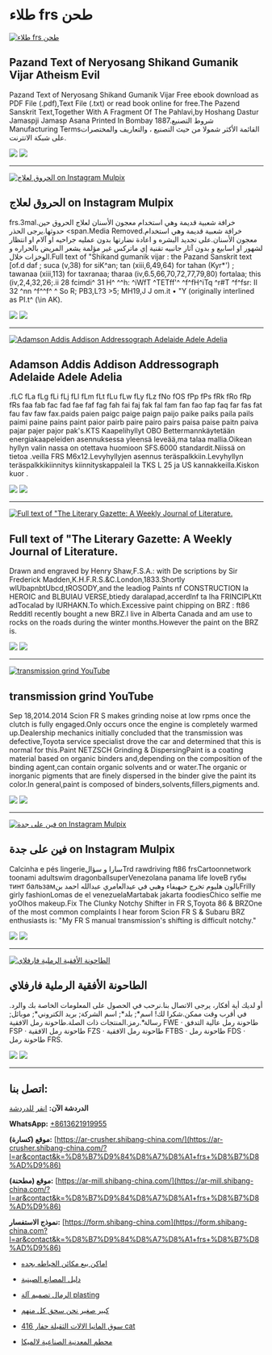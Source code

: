# طلاء frs طحن

<a href="https://swt.shibang-china.com/?l=ar&img&k=%D8%B7%D9%84%D8%A7%D8%A1+frs+%D8%B7%D8%AD%D9%86" target="_blank">![طلاء frs طحن](http://static.shibang-china.com/all-800x300/809.jpg)</a>

## Pazand Text of Neryosang Shikand Gumanik Vijar Atheism Evil
Pazand Text of Neryosang Shikand Gumanik Vijar Free ebook download as PDF File (.pdf),Text File (.txt) or read book online for free.The Pazend Sanskrit Text,Together With A Fragment Of The Pahlavi,by Hoshang Dastur Jamaspji Jamasp Asana Printed In Bombay 1887.شروط التصنيع Manufacturing Termsالقائمة الأكثر شمولا من حيث التصنيع ، والتعاريف والمختصرات على شبكة الانترنت.


<a href="https://whatsapp.shibangsoft.com/WhatsApp.php" target="_blank" title="WhatsApp">![](http://static.shibang-china.com/icon/whatsapp.png)</a> <a href="https://swt.shibang-china.com/?l=ar&icon&k=%D8%B7%D9%84%D8%A7%D8%A1+frs+%D8%B7%D8%AD%D9%86" target="_blank">![](http://static.shibang-china.com/icon/chat-ar.png)</a>

---

<a href="https://swt.shibang-china.com/?l=ar&img&k=%D8%B7%D9%84%D8%A7%D8%A1+frs+%D8%B7%D8%AD%D9%86" target="_blank">![الحروق لعلاج on Instagram Mulpix](http://static.shibang-china.com/all-800x300/1292.jpg)</a>

## الحروق لعلاج on Instagram Mulpix
frs.3mal.خرافة شعبية قديمة وهي استخدام معجون الأسنان لعلاج الحروق حين حدوثها.يرجى الحذر &lt;span.Media Removed.خرافة شعبية قديمة وهي استخدام معجون الأسنان.على تجديد البشره و اعادة نضارتها بدون عمليه جراحيه او آلام او انتظار لشهور او اسابيع و بدون آثار جانبيه تقنية إي ماتركس غير مؤلمة يشعر المريض بالحراره و الوخزات خلال.Full text of &quot;Shikand gumanik vijar : the Pazand Sanskrit text [of.d daf ; suca (v,38) for siK^an; tan (xiii,6,49,64) for tahan (Kyr*&#39;) ; tawanaa (xiii,113) for taxranaa; tharaa (iv,6.5,66,70,72,77,79,80) fortalaa; this (iv,2,4,32,26;.ii 28 fcimdi^ 31 H^ ^^h: ^iWfT ^TETff&#39;^ ^f^fH^iTq ^r#T ^f^fsr: II 32 ^nn ^f^^f^ ^ So R; PB3,L?3 &gt;5; MH19,J J om.it • &quot;Y (originally interlined as PI.t^ (\in AK).


<a href="https://whatsapp.shibangsoft.com/WhatsApp.php" target="_blank" title="WhatsApp">![](http://static.shibang-china.com/icon/whatsapp.png)</a> <a href="https://swt.shibang-china.com/?l=ar&icon&k=%D8%B7%D9%84%D8%A7%D8%A1+frs+%D8%B7%D8%AD%D9%86" target="_blank">![](http://static.shibang-china.com/icon/chat-ar.png)</a>

---

<a href="https://swt.shibang-china.com/?l=ar&img&k=%D8%B7%D9%84%D8%A7%D8%A1+frs+%D8%B7%D8%AD%D9%86" target="_blank">![Adamson Addis Addison Addressograph Adelaide Adele Adelia](http://static.shibang-china.com/all-800x300/148.jpg)</a>

## Adamson Addis Addison Addressograph Adelaide Adele Adelia
.fLC fLa fLg fLi fLj fLl fLm fLt fLu fLw fLy fLz fNo fOS fPp fPs fRk fRo fRp fRs faa fab fac fad fae faf fag fah fai faj fak fal fam fan fao fap faq far fas fat fau fav faw fax.paids paien paigc paige paign paijo paike paiks paila pails paimi paine pains paint paior pairb paire pairo pairs paisa paise paitn paiva pajar pajer pajor pak&#39;s.KTS Kaapelihyllyt OBO Bettermannkäytetään energiakaapeleiden asennuksessa yleensä leveää,ma talaa mallia.Oikean hyllyn valin nassa on otettava huomioon SFS.6000 standardit.Niissä on tietoa .veilla FRS M6x12.Levyhyllyjen asennus teräspalkkiin.Levyhyllyn teräspalkkikiinnitys kiinnityskappaleil la TKS L 25 ja US kannakkeilla.Kiskon kuor .


<a href="https://whatsapp.shibangsoft.com/WhatsApp.php" target="_blank" title="WhatsApp">![](http://static.shibang-china.com/icon/whatsapp.png)</a> <a href="https://swt.shibang-china.com/?l=ar&icon&k=%D8%B7%D9%84%D8%A7%D8%A1+frs+%D8%B7%D8%AD%D9%86" target="_blank">![](http://static.shibang-china.com/icon/chat-ar.png)</a>

---

<a href="https://swt.shibang-china.com/?l=ar&img&k=%D8%B7%D9%84%D8%A7%D8%A1+frs+%D8%B7%D8%AD%D9%86" target="_blank">![Full text of &quot;The Literary Gazette: A Weekly Journal of Literature.](http://static.shibang-china.com/all-800x300/1482.jpg)</a>

## Full text of &quot;The Literary Gazette: A Weekly Journal of Literature.
Drawn and engraved by Henry Shaw,F.S.A.: with De scriptions by Sir Frederick Madden,K.H.F.R.S.&amp;C.London,1833.Shortly wlUbapnbtUbcd,tROSODY,and the leadiog Paints nf CONSTRUCTION la HEROIC and BLBUIAU VERSE,btiedy daralapad,accerdlnf ta lha FRINClPLKtt adTocalad by lURHAKN.To which.Excessive paint chipping on BRZ : ft86 RedditI recently bought a new BRZ.I live in Alberta Canada and am use to rocks on the roads during the winter months.However the paint on the BRZ is.


<a href="https://whatsapp.shibangsoft.com/WhatsApp.php" target="_blank" title="WhatsApp">![](http://static.shibang-china.com/icon/whatsapp.png)</a> <a href="https://swt.shibang-china.com/?l=ar&icon&k=%D8%B7%D9%84%D8%A7%D8%A1+frs+%D8%B7%D8%AD%D9%86" target="_blank">![](http://static.shibang-china.com/icon/chat-ar.png)</a>

---

<a href="https://swt.shibang-china.com/?l=ar&img&k=%D8%B7%D9%84%D8%A7%D8%A1+frs+%D8%B7%D8%AD%D9%86" target="_blank">![transmission grind YouTube](http://static.shibang-china.com/all-800x300/1381.jpg)</a>

## transmission grind YouTube
Sep 18,2014.2014 Scion FR S makes grinding noise at low rpms once the clutch is fully engaged.Only occurs once the engine is completely warmed up.Dealership mechanics initially concluded that the transmission was defective,Toyota service specialist drove the car and determined that this is normal for this.Paint NETZSCH Grinding &amp; DispersingPaint is a coating material based on organic binders and,depending on the composition of the binding agent,can contain organic solvents and or water.The organic or inorganic pigments that are finely dispersed in the binder give the paint its color.In general,paint is composed of binders,solvents,fillers,pigments and.


<a href="https://whatsapp.shibangsoft.com/WhatsApp.php" target="_blank" title="WhatsApp">![](http://static.shibang-china.com/icon/whatsapp.png)</a> <a href="https://swt.shibang-china.com/?l=ar&icon&k=%D8%B7%D9%84%D8%A7%D8%A1+frs+%D8%B7%D8%AD%D9%86" target="_blank">![](http://static.shibang-china.com/icon/chat-ar.png)</a>

---

<a href="https://swt.shibang-china.com/?l=ar&img&k=%D8%B7%D9%84%D8%A7%D8%A1+frs+%D8%B7%D8%AD%D9%86" target="_blank">![فين على جدة on Instagram Mulpix](http://static.shibang-china.com/all-800x300/113.jpg)</a>

## فين على جدة on Instagram Mulpix
Calcinha e pés lingerieسارا و سؤالTrd rawdriving ft86 frsCartoonnetwork toonami adultswim dragonballsuperVenezolana panama life loveВ губы тинт бальзамبالون هليوم تخرج حبهيفاء وهبي في عيدالعامري عبدالله احمد بنFrilly girly fashionLomas de el venezuelaMartabak jakarta foodiesChico selfie me yoOlhos makeup.Fix The Clunky Notchy Shifter in FR S,Toyota 86 &amp; BRZOne of the most common complaints I hear forom Scion FR S &amp; Subaru BRZ enthusiasts is: &quot;My FR S manual transmission&#39;s shifting is difficult notchy.&quot;


<a href="https://whatsapp.shibangsoft.com/WhatsApp.php" target="_blank" title="WhatsApp">![](http://static.shibang-china.com/icon/whatsapp.png)</a> <a href="https://swt.shibang-china.com/?l=ar&icon&k=%D8%B7%D9%84%D8%A7%D8%A1+frs+%D8%B7%D8%AD%D9%86" target="_blank">![](http://static.shibang-china.com/icon/chat-ar.png)</a>

---

<a href="https://swt.shibang-china.com/?l=ar&img&k=%D8%B7%D9%84%D8%A7%D8%A1+frs+%D8%B7%D8%AD%D9%86" target="_blank">![الطاحونة الأفقية الرملية فارفلاي](http://static.shibang-china.com/all-800x300/136.jpg)</a>

## الطاحونة الأفقية الرملية فارفلاي
.أو لديك أية أفكار، يرجى الاتصال بنا.نرحب في الحصول على المعلومات الخاصة بك والرد في أقرب وقت ممكن.شكرا لك! اسم*; بلد*; اسم الشركة; بريد الكتروني*; موبائل; رسالة*.رمز.المنتجات ذات الصلة.طاحونة رمل الافقية FWE &middot; طاحونة رمل عالية التدفق FSP &middot; طاحونة رمل الافقية FZS &middot; طاحونة رمل الافقية FTBS &middot; طاحونة رمل FDS &middot; طاحونة رمل FRS.

<a href="https://whatsapp.shibangsoft.com/WhatsApp.php" target="_blank" title="WhatsApp">![](http://static.shibang-china.com/icon/whatsapp.png)</a> <a href="https://swt.shibang-china.com/?l=ar&icon&k=%D8%B7%D9%84%D8%A7%D8%A1+frs+%D8%B7%D8%AD%D9%86" target="_blank">![](http://static.shibang-china.com/icon/chat-ar.png)</a>

---
## اتصل بنا:

**الدردشة الآن:** [انقر للدردشة](https://swt.shibang-china.com?l=ar&contact&k=%D8%B7%D9%84%D8%A7%D8%A1+frs+%D8%B7%D8%AD%D9%86)

**WhatsApp:**  [+8613621919955](https://whatsapp.shibangsoft.com/WhatsApp.php)

**موقع (كسارة):** [https://ar-crusher.shibang-china.com/](https://ar-crusher.shibang-china.com/?l=ar&contact&k=%D8%B7%D9%84%D8%A7%D8%A1+frs+%D8%B7%D8%AD%D9%86)

**موقع (مطحنة):** [https://ar-mill.shibang-china.com/](https://ar-mill.shibang-china.com/?l=ar&contact&k=%D8%B7%D9%84%D8%A7%D8%A1+frs+%D8%B7%D8%AD%D9%86)

**نموذج الاستفسار:** [https://form.shibang-china.com](https://form.shibang-china.com?l=ar&contact&k=%D8%B7%D9%84%D8%A7%D8%A1+frs+%D8%B7%D8%AD%D9%86)

* [اماكن بيع مكائن الخياطه بجده](../21/%D8%A7%D9%85%D8%A7%D9%83%D9%86%20%D8%A8%D9%8A%D8%B9%20%D9%85%D9%83%D8%A7%D8%A6%D9%86%20%D8%A7%D9%84%D8%AE%D9%8A%D8%A7%D8%B7%D9%87%20%D8%A8%D8%AC%D8%AF%D9%87.md)

* [دليل المصانع الصينية](../22/%D8%AF%D9%84%D9%8A%D9%84%20%D8%A7%D9%84%D9%85%D8%B5%D8%A7%D9%86%D8%B9%20%D8%A7%D9%84%D8%B5%D9%8A%D9%86%D9%8A%D8%A9.md)

* [الرمال تصميم آلة plasting](../24/%D8%A7%D9%84%D8%B1%D9%85%D8%A7%D9%84%20%D8%AA%D8%B5%D9%85%D9%8A%D9%85%20%D8%A2%D9%84%D8%A9%20plasting.md)

* [كبير صغير نحن سحق كل منهم](../23/%D9%83%D8%A8%D9%8A%D8%B1%20%D8%B5%D8%BA%D9%8A%D8%B1%20%D9%86%D8%AD%D9%86%20%D8%B3%D8%AD%D9%82%20%D9%83%D9%84%20%D9%85%D9%86%D9%87%D9%85.md)

* [سوق المانيا الالات الثقيلة حفار 416 cat](../22/%D8%B3%D9%88%D9%82%20%D8%A7%D9%84%D9%85%D8%A7%D9%86%D9%8A%D8%A7%20%D8%A7%D9%84%D8%A7%D9%84%D8%A7%D8%AA%20%D8%A7%D9%84%D8%AB%D9%82%D9%8A%D9%84%D8%A9%20%D8%AD%D9%81%D8%A7%D8%B1%20416%20cat.md)

* [محطم المعدنية الصناعية لالميكا](../23/%D9%85%D8%AD%D8%B7%D9%85%20%D8%A7%D9%84%D9%85%D8%B9%D8%AF%D9%86%D9%8A%D8%A9%20%D8%A7%D9%84%D8%B5%D9%86%D8%A7%D8%B9%D9%8A%D8%A9%20%D9%84%D8%A7%D9%84%D9%85%D9%8A%D9%83%D8%A7.md)